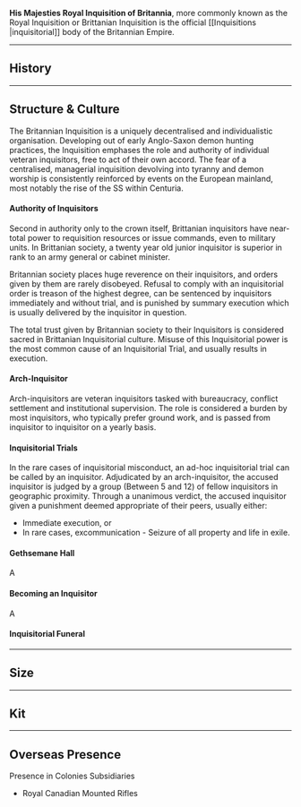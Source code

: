 
**His Majesties Royal Inquisition of Britannia**, more commonly known as the Royal Inquisition or Brittanian Inquisition is the official [[Inquisitions |inquisitorial]] body of the Britannian Empire.

***
## History

***
## Structure & Culture

The Britannian Inquisition is a uniquely decentralised and individualistic organisation. Developing out of early Anglo-Saxon demon hunting practices, the Inquisition emphases the role and authority of individual veteran inquisitors, free to act of their own accord. The fear of a centralised, managerial inquisition devolving into tyranny and demon worship is consistently reinforced by events on the European mainland, most notably the rise of the SS within Centuria.

#### Authority of Inquisitors
Second in authority only to the crown itself, Brittanian inquisitors have near-total power to requisition resources or issue commands, even to military units. In Brittanian society, a twenty year old junior inquisitor is superior in rank to an army general or cabinet minister. 

Britannian society places huge reverence on their inquisitors, and orders given by them are rarely disobeyed. Refusal to comply with an inquisitorial order is treason of the highest degree, can be sentenced by inquisitors immediately and without trial, and is punished by summary execution which is usually delivered by the inquisitor in question. 

The total trust given by Britannian society to their Inquisitors is considered sacred in Brittanian Inquisitorial culture. Misuse of this Inquisitorial power is the most common cause of an Inquisitorial Trial, and usually results in execution.

#### Arch-Inquisitor
Arch-inquisitors are veteran inquisitors tasked with bureaucracy, conflict settlement and institutional supervision. The role is considered a burden by most inquisitors, who typically prefer ground work, and is passed from inquisitor to inquisitor on a yearly basis.

#### Inquisitorial Trials
In the rare cases of inquisitorial misconduct, an ad-hoc inquisitorial trial can be called by an inquisitor. Adjudicated by an arch-inquisitor, the accused inquisitor is judged by a group (Between 5 and 12) of fellow inquisitors in geographic proximity. Through a unanimous verdict, the accused inquisitor given a punishment deemed appropriate of their peers, usually either:
- Immediate execution, or
- In rare cases, excommunication - Seizure of all property and life in exile.

#### Gethsemane Hall
A

#### Becoming an Inquisitor
A

#### Inquisitorial Funeral

***
## Size

***
## Kit

***
## Overseas Presence

Presence in Colonies Subsidiaries
- Royal Canadian Mounted Rifles